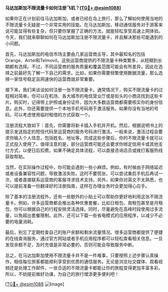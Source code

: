 **马达加斯加不限流量卡如何注册飞机？[[TG💪+ @esim1088](https://t.me/s/esim1088)]**

如果你正在计划前往马达加斯加，或者已经在岛上旅行，那么了解如何使用当地的不限流量卡无疑是一个非常实用的技能。在马达加斯加，移动通信服务对于游客来说可能显得有些复杂，但只要你掌握了正确的方法，就能轻松享受高速上网体验。今天，我们就来聊聊如何在马达加斯加注册不限流量卡，并且解决那些可能遇到的小问题。

首先，马达加斯加的电信市场主要由几家运营商主导，其中最知名的包括Orange、Airtel和Telmovil。这些运营商提供的不限流量卡种类繁多，从短期到长期都有选择。不过，不同运营商的服务质量和覆盖范围可能会有所差异，因此在选择之前最好先了解一下自己的需求。比如，如果你需要频繁使用数据流量，那么选择一家信号稳定且网速快的运营商就非常重要。

接下来，我们来谈谈如何注册一张不限流量卡。通常情况下，购买不限流量卡的过程相对简单。你可以在机场、各大城市的电信营业厅或是街头的小商店找到这些卡片。购买时，记得带上护照或身份证件，因为大多数运营商都需要核实你的身份信息。此外，你还需要提供一个本地手机号码用于激活服务。如果你没有当地的号码，可以考虑使用临时租借的方式获取一个。

注册流程大致如下：首先，你需要将新卡插入手机并开机。然后，根据说明书上的提示发送指定的短信代码至运营商的服务号码进行激活。一般来说，激活过程会要求你输入个人信息，包括姓名、地址等。完成这些步骤后，你的不限流量卡就可以正式投入使用了。值得注意的是，部分运营商可能还会要求你绑定信用卡或其他支付方式，以便日后扣费。如果不确定具体流程，可以直接咨询店员或拨打客服热线获取帮助。

当然，在实际操作过程中，你可能会遇到一些小麻烦。例如，有时候由于网络延迟或者设备兼容性问题，导致激活失败。这时不要慌张，可以尝试重启手机后再试一次，或者直接联系运营商的客服寻求技术支持。另外，如果你对英文不太熟悉，也可以提前准备一份翻译好的注册指南，这样在办理业务时会更加得心应手。

除了基本的注册流程外，还有一些额外的小贴士可以帮助你更好地利用这张不限流量卡。例如，许多运营商都会推出各种优惠套餐，比如日租包、周租包甚至是月租包，你可以根据自己的行程安排灵活选择。同时，尽量避免在高峰时段使用过多流量，以免超出套餐限制。此外，还可以下载一些省电模式的应用程序，以减少不必要的电量消耗。

最后，别忘了定期检查自己的账户余额和剩余流量情况。很多运营商都提供了便捷的在线查询服务，通过官方网站或者手机应用程序都可以轻松查看相关信息。一旦发现余额不足，及时充值是非常必要的，否则可能会导致服务中断。

总之，在马达加斯加使用不限流量卡并不是一件难事，只要按照上述步骤认真操作，相信每位旅客都能顺利享受到优质的通信服务。无论是浏览社交媒体、观看视频还是处理工作邮件，一张合适的不限流量卡都能让你的旅程变得更加丰富多彩。所以，不妨提前做好功课，为自己的旅行增添更多便利吧！

[[TG💪+ @esim1088](https://t.me/s/esim1088) ![Image](https://i.postimg.cc/4NQfJmqS/Snipaste-2025-05-13-00-14-12.png)]
